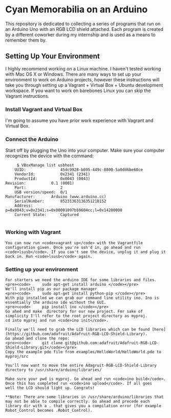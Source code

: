 Cyan Memorabilia on an Arduino
==========================

This repository is dedicated to collecting a series of programs that run on an Arduino Uno with an RGB LCD shield
attached. Each program is created by a different coworker during my internship and is used as a means to remember them by.


Setting Up Your Environment
---------------
I highly recommend working on a Linux machine. I haven't tested working with Mac OS X or Windows. There are many ways to set up your 
environment to work on Arduino projects, however these instructions will take you through setting up a Vagrant + Virtual Box + Ubuntu development
workspace. If you want to work on barebones Linux you can skip the Vagrant instructions. 

### Install Vagrant and Virtual Box
I'm going to assume you have prior work experience with Vagrant and Virtual Box.

### Connect the Arduino

Start off by plugging the Uno into your computer. Make sure your computer recognizes the device with the command:
<pre><code>     $ VBoxManage list usbhost
    UUID:               45dc9928-b695-449c-8800-5a0dd6be60ce
    VendorId:           0x2341 (2341)
    ProductId:          0x0043 (0043)
Revision:           0.1 (0001)
    Port:               2
    USB version/speed:  0/1
Manufacturer:       Arduino (www.arduino.cc)
    SerialNumber:       85231363136351210152
    Address:            p=0x0043;v=0x2341;s=0x00001097b59604cc;l=0x14200000
    Current State:      Captured
    </code></pre>

### Working with Vagrant
    You can now run <code>vagrant up</code> with the Vagrantfile configuration given. Once you're ssh'd in, go ahead and run
    <code>lsusb</code>. If you can't see the device, unplug it and plug it back in. Run <code>lsusb</code> again.

### Setting up your environment
    For starters we need the arduino IDE for some libraries and files.
    <pre><code>     sudo apt-get install arduino </code></pre>
    We'll install pip as our package manager
    <pre><code>     sudo apt-get install python-pip </code></pre>
    With pip installed we can grab our command line utility ino. Ino is essentially the arduino ide without the GUI.
    <pre><code>     pip install ino </code></pre>
    Go ahed and make  directory for our new project. For sake of simplicity I'll refer to the root project directory as myproj.
    cd into myproj and run <code>ino init</code>.

    Finally we'll need to grab the LCD libraries which can be found [here](https://github.com/adafruit/Adafruit-RGB-LCD-Shield-Library).
    Go ahead and clone the repo:
    <pre><code>     git clone git@github.com:adafruit/Adafruit-RGB-LCD-Shield-Library.git</code></pre>
    Copy the example pde file from examples/HelloWorld/HelloWorld.pde to myproj/src

    You'll now want to move the entire Adagruit-RGB-LCD-Shield-Library directory to /usr/share/arduino/libraries/

    Make sure your pwd is myproj. Go ahead and run <code>ino build</code>. Once this has completed run <code>ino upload</code>. If all goes
    well the LCD should light up. Congrats!

    **Note: There are some libraries in /usr/share/arduino/libraries that may not be able to compile correctly. Go ahead and precede each library dir with a . that gives you a compilation error (for example Robot_Control becomes .Robot_Control).
